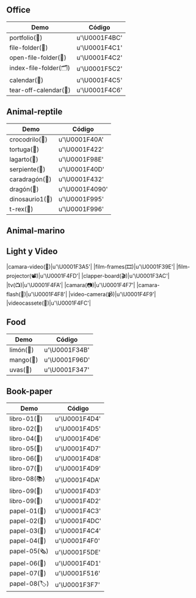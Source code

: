 ## Office
|Demo|Código|
|----|------|
|portfolio(💼)|u'\U0001F4BC'|
|file-folder(📁)|u'\U0001F4C1'|
|open-file-folder(📂)|u'\U0001F4C2'|
|index-file-folder(🗂)|u'\U0001F5C2'|
|calendar(📅)|u'\U0001F4C5'|
|tear-off-calendar(📆)|u'\U0001F4C6'|




## Animal-reptile

|Demo|Código|
|----|------|
|crocodrilo(🐊)|u'\U0001F40A'|
|tortuga(🐢)|u'\U0001F422'|
|lagarto(🦎)|u'\U0001F98E'|
|serpiente(🐍)|u'\U0001F40D'|
|caradragón(🐲)|u'\U0001F432'|
|dragón(🐉)|u'\U0001F4090'|
|dinosaurio1(🦕)|u'\U0001F995'|
|t-rex(🦖)|u'\U0001F996'|


## Animal-marino



## Light y Video

|camara-video(🎥)|u'\U0001F3A5'|
|film-frames(🎞)|u'\U0001F39E'|
|film-projector(📽)|u'\U0001F4FD'|
|clapper-board(🎬)|u'\U0001F3AC'|
|tv(📺)|u'\U0001F4FA'|
|camara(📷)|u'\U0001F4F7'|
|camara-flash(📸)|u'\U0001F4F8'|
|video-camera(📹)|u'\U0001F4F9'|
|videocassete(📼)|u'\U0001F4FC'|




## Food

|Demo|Código|
|----|------|
|limón(🍋)|u'\U0001F34B'|
|mango(🥭)|u'\U0001F96D'|
|uvas(🍇)|u'\U0001F347'|


## Book-paper


|Demo|Código|
|----|------|
|libro-01(📔)|u'\U0001F4D4'|
|libro-02(📕)|u'\U0001F4D5'|
|libro-04(📖)|u'\U0001F4D6'|
|libro-05(📗)|u'\U0001F4D7'|
|libro-06(📘)|u'\U0001F4D8'|
|libro-07(📙)|u'\U0001F4D9'|
|libro-08(📚)|u'\U0001F4DA'|
|libro-09(📓)|u'\U0001F4D3'|
|libro-09(📒)|u'\U0001F4D2'|
|papel-01(📃)|u'\U0001F4C3'|
|papel-02(📜)|u'\U0001F4DC'|
|papel-03(📄)|u'\U0001F4C4'|
|papel-04(📰)|u'\U0001F4F0'|
|papel-05(🗞)|u'\U0001F5DE'|
|papel-06(📑)|u'\U0001F4D1'|
|papel-07(🔖)|u'\U0001F516'|
|papel-08(🏷)|u'\U0001F3F7'|



